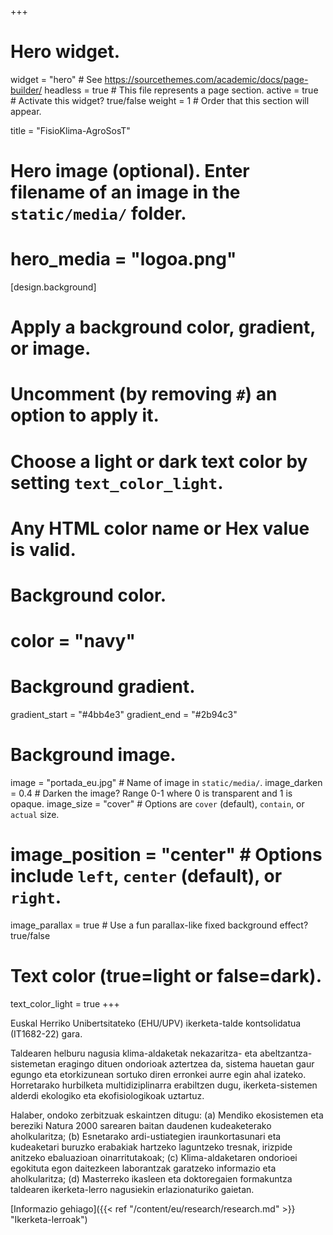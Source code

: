 +++
# Hero widget.
widget = "hero"  # See https://sourcethemes.com/academic/docs/page-builder/
headless = true  # This file represents a page section.
active = true  # Activate this widget? true/false
weight = 1  # Order that this section will appear.

title = "FisioKlima-AgroSosT"

# Hero image (optional). Enter filename of an image in the `static/media/` folder.
# hero_media = "logoa.png"

[design.background]
  # Apply a background color, gradient, or image.
  #   Uncomment (by removing `#`) an option to apply it.
  #   Choose a light or dark text color by setting `text_color_light`.
  #   Any HTML color name or Hex value is valid.

  # Background color.
  # color = "navy"
  
  # Background gradient.
  gradient_start = "#4bb4e3"
  gradient_end = "#2b94c3"
  
  # Background image.
  image = "portada_eu.jpg"  # Name of image in `static/media/`.
  image_darken = 0.4  # Darken the image? Range 0-1 where 0 is transparent and 1 is opaque.
  image_size = "cover"  #  Options are `cover` (default), `contain`, or `actual` size.
  # image_position = "center"  # Options include `left`, `center` (default), or `right`.
  image_parallax = true  # Use a fun parallax-like fixed background effect? true/false
  
  # Text color (true=light or false=dark).
  text_color_light = true
+++

Euskal Herriko Unibertsitateko (EHU/UPV) ikerketa-talde kontsolidatua (IT1682-22) gara.

Taldearen helburu nagusia klima-aldaketak nekazaritza- eta abeltzantza-sistemetan eragingo dituen ondorioak aztertzea da, sistema hauetan gaur egungo eta etorkizunean sortuko diren erronkei aurre egin ahal izateko. Horretarako hurbilketa multidiziplinarra erabiltzen dugu, ikerketa-sistemen alderdi ekologiko eta ekofisiologikoak uztartuz.

Halaber, ondoko zerbitzuak eskaintzen ditugu: (a) Mendiko ekosistemen eta bereziki Natura 2000 sarearen baitan daudenen kudeaketerako aholkularitza; (b) Esnetarako ardi-ustiategien iraunkortasunari eta kudeaketari buruzko erabakiak hartzeko laguntzeko tresnak, irizpide anitzeko ebaluazioan oinarritutakoak; (c) Klima-aldaketaren ondorioei egokituta egon daitezkeen laborantzak garatzeko informazio eta aholkularitza; (d) Masterreko ikasleen eta doktoregaien
formakuntza taldearen ikerketa-lerro nagusiekin erlazionaturiko gaietan.

[Informazio gehiago]({{< ref "/content/eu/research/research.md" >}} "Ikerketa-lerroak")